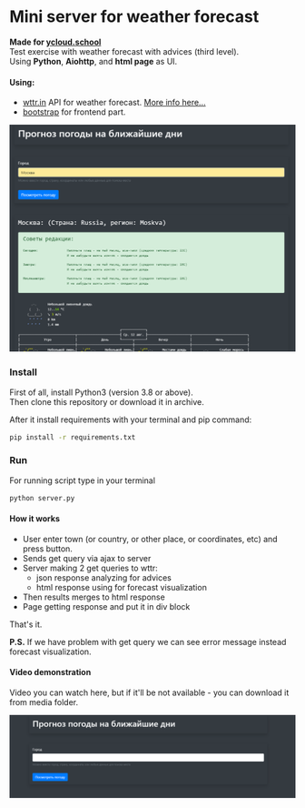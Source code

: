 # Mini server for weather forecast  
**Made for [ycloud.school](ycloud.school)**  
Test exercise with weather forecast with advices (third level).  
Using **Python**, **Aiohttp**, and **html page** as UI.    

#### Using:
* [wttr.in](http://wttr.in/) API for weather forecast. [More info here...](https://github.com/chubin/wttr.in)  
* [bootstrap](https://getbootstrap.com/) for frontend part.

![Screenshot image](media/screen.png)

### Install
First of all, install Python3 (version 3.8 or above).  
Then clone this repository or download it in archive.
  
After it install requirements with your terminal and pip command:  
```bash
pip install -r requirements.txt
```  

### Run
For running script type in your terminal  
```bash
python server.py
```  


#### How it works  
* User enter town (or country, or other place, or coordinates, etc) and press button.
* Sends get query via ajax to server
* Server making 2 get queries to wttr: 
    - json response analyzing for advices
    - html response using for forecast visualization  
* Then results merges to html response  
* Page getting response and put it in div block   

That's it.    


**P.S.** If we have problem with get query we can see error message instead forecast visualization.  
 
 #### Video demonstration  
 Video you can watch here, but if it'll be not available - you can download it from media folder.
 
[![Demonstration video](media/video_screen.png)](https://yadi.sk/i/lMgHQpbdD8gtwQ)
